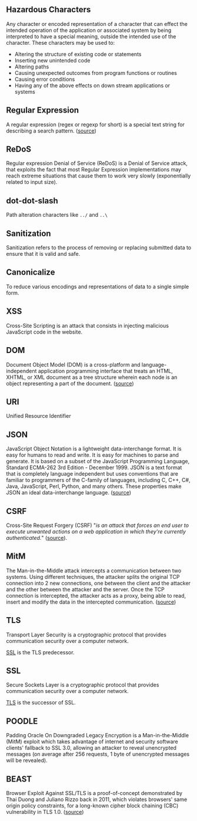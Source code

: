 ## Hazardous Characters

Any character or encoded representation of a character that can effect the
intended operation of the application or associated system by being interpreted
to have a special meaning, outside the intended use of the character. These
characters may be used to:

* Altering the structure of existing code or statements
* Inserting new unintended code
* Altering paths
* Causing unexpected outcomes from program functions or routines
* Causing error conditions
* Having any of the above effects on down stream applications or systems

## Regular Expression

A regular expression (regex or regexp for short) is a special text string for describing a search pattern. ([source][regex])

## ReDoS

Regular expression Denial of Service (ReDoS) is a Denial of Service attack,
that exploits the fact that most Regular Expression implementations may reach
extreme situations that cause them to work very slowly (exponentially related
to input size).

## dot-dot-slash

Path alteration characters like `../` and `..\`

## Sanitization

Sanitization refers to the process of removing or replacing submitted data to
ensure that it is valid and safe.

## Canonicalize

To reduce various encodings and representations of data to a single simple form.

## XSS 

Cross-Site Scripting is an attack that consists in injecting malicious
JavaScript code in the website.

## DOM

Document Object Model (DOM) is a cross-platform and language-independent
application programming interface that treats an HTML, XHTML, or XML document as
a tree structure wherein each node is an object representing a part of the
document. ([source][dom])

## URI

Unified Resource Identifier

## JSON

JavaScript Object Notation is a lightweight data-interchange format. It is
easy for humans to read and write. It is easy for machines to parse and
generate. It is based on a subset of the JavaScript Programming Language,
Standard ECMA-262 3rd Edition - December 1999. JSON is a text format that is
completely language independent but uses conventions that are familiar to
programmers of the C-family of languages, including C, C++, C#, Java,
JavaScript, Perl, Python, and many others. These properties make JSON an ideal
data-interchange language. ([source][json])

## CSRF

Cross-Site Request Forgery (CSRF) "_is an attack that forces an end user to
execute unwanted actions on a web application in which they're currently
authenticated._" ([source][csrf]).

## MitM

The Man-in-the-Middle attack intercepts a communication between two systems.
Using different techniques, the attacker splits the original TCP connection
into 2 new connections, one between the client and the attacker and the other
between the attacker and the server. Once the TCP connection is intercepted,
the attacker acts as a proxy, being able to read, insert and modify the data in
the intercepted communication. ([source][mitm])

## TLS

Transport Layer Security is a cryptographic protocol that provides
communication security over a computer network.

[SSL](#ssl) is the TLS predecessor. 

## SSL

Secure Sockets Layer is a cryptographic protocol that provides communication
security over a computer network.

[TLS](#tls) is the successor of SSL.

## POODLE

Padding Oracle On Downgraded Legacy Encryption is a Man-in-the-Middle (MitM)
exploit which takes advantage of internet and security software clients'
fallback to SSL 3.0, allowing an attacker to reveal unencrypted messages (on
average after 256 requests, 1 byte of unencrypted messages will be revealed).

## BEAST

Browser Exploit Against SSL/TLS is a proof-of-concept demonstrated by Thai
Duong and Juliano Rizzo back in 2011, which violates browsers'  same origin
policy constraints, for a long-known cipher block chaining (CBC) vulnerability
in TLS 1.0. ([source][beast])

[regex]: http://www.regular-expressions.info/
[csrf]: https://www.owasp.org/index.php/Cross-Site_Request_Forgery_
[mitm]: https://www.owasp.org/index.php/Man-in-the-middle_attack
[beast]: https://en.wikipedia.org/wiki/Transport_Layer_Security#BEAST_attack
[dom]: https://en.wikipedia.org/wiki/Document_Object_Model
[json]: http://www.json.org/
